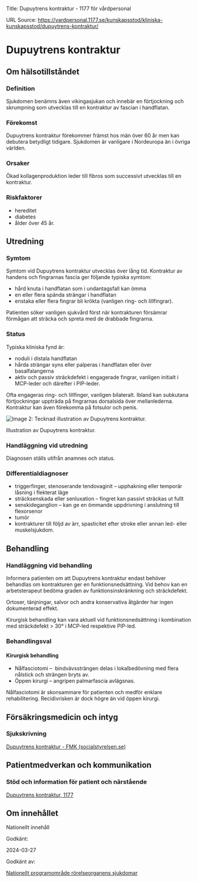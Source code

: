 Title: Dupuytrens kontraktur - 1177 för vårdpersonal

URL Source: https://vardpersonal.1177.se/kunskapsstod/kliniska-kunskapsstod/dupuytrens-kontraktur/

Dupuytrens kontraktur
=====================

Om hälsotillståndet
-------------------

### Definition

Sjukdomen benämns även vikingasjukan och innebär en förtjockning och skrumpning som utvecklas till en kontraktur av fascian i handflatan.

### Förekomst

Dupuytrens kontraktur förekommer främst hos män över 60 år men kan debutera betydligt tidigare. Sjukdomen är vanligare i Nordeuropa än i övriga världen.

### Orsaker

Ökad kollagenproduktion leder till fibros som successivt utvecklas till en kontraktur.

### Riskfaktorer

*   hereditet
*   diabetes 
*   ålder över 45 år.

Utredning
---------

### Symtom

Symtom vid Dupuytrens kontraktur utvecklas över lång tid. Kontraktur av handens och fingrarnas fascia ger följande typiska symtom:

*   hård knuta i handflatan som i undantagsfall kan ömma
*   en eller flera spända strängar i handflatan
*   enstaka eller flera fingrar bli krökta (vanligen ring- och lillfingrar).

Patienten söker vanligen sjukvård först när kontrakturen försämrar förmågan att sträcka och spreta med de drabbade fingrarna.

### Status

Typiska kliniska fynd är:

*   noduli i distala handflatan
*   hårda strängar syns eller palperas i handflatan eller över basalfalangerna
*   aktiv och passiv sträckdefekt i engagerade fingrar, vanligen initialt i MCP-leder och därefter i PIP-leder. 

Ofta engageras ring- och lillfinger, vanligen bilateralt. Ibland kan subkutana förtjockningar uppträda på fingrarnas dorsalsida över mellanlederna. Kontraktur kan även förekomma på fotsulor och penis.

![Image 2: Tecknad illustration av Dupuytrens kontraktur.](https://vardpersonal.1177.se/contentassets/7b3b780bcaa84c078a360dbe1464b44a/ill-av-dupuytrens-kontraktur.png?saved=2024-09-10+10:48&preset=low-res)

Illustration av Dupuytrens kontraktur.

### Handläggning vid utredning

Diagnosen ställs utifrån anamnes och status.

### Differentialdiagnoser

*   triggerfinger, stenoserande tendovaginit – upphakning eller temporär låsning i flekterat läge
*   sträcksenskada eller senluxation – fingret kan passivt sträckas ut fullt
*   senskideganglion – kan ge en ömmande uppdrivning i anslutning till flexorsenor
*   tumör 
*   kontrakturer till följd av ärr, spasticitet efter stroke eller annan led- eller muskelsjukdom.

Behandling
----------

### Handläggning vid behandling

Informera patienten om att Dupuytrens kontraktur endast behöver behandlas om kontrakturen ger en funktionsnedsättning. Vid behov kan en arbetsterapeut bedöma graden av funktionsinskränkning och sträckdefekt.

Ortoser, tänjningar, salvor och andra konservativa åtgärder har ingen dokumenterad effekt.

Kirurgisk behandling kan vara aktuell vid funktionsnedsättning i kombination med sträckdefekt \> 30° i MCP-led respektive PIP-led.

### Behandlingsval

#### Kirurgisk behandling

*   Nålfasciotomi –  bindvävssträngen delas i lokalbedövning med flera nålstick och strängen bryts av.
*   Öppen kirurgi – angripen palmarfascia avlägsnas.

Nålfasciotomi är skonsammare för patienten och medför enklare rehabilitering. Recidivrisken är dock högre än vid öppen kirurgi.

Försäkringsmedicin och intyg
----------------------------

### Sjukskrivning

[Dupuytrens kontraktur - FMK (socialstyrelsen.se)](https://forsakringsmedicin.socialstyrelsen.se/beslutsstod-for-diagnoser/diagnoser/rorelseorganens-sjukdomar/dupuytrenskontraktur/)

Patientmedverkan och kommunikation
----------------------------------

### Stöd och information för patient och närstående

[Dupuytrens kontraktur, 1177](https://www.1177.se/sjukdomar--besvar/skelett-leder-och-muskler/armar-och-hander/dupuytrens-kontraktur/)

Om innehållet
-------------

Nationellt innehåll

Godkänt:

2024-03-27

Godkänt av:

[Nationellt programområde rörelseorganens sjukdomar](https://kunskapsstyrningvard.se/kunskapsstyrningvard/programomradenochsamverkansgrupper/nationellaprogramomraden/npororelseorganenssjukdomar.56460.html)
